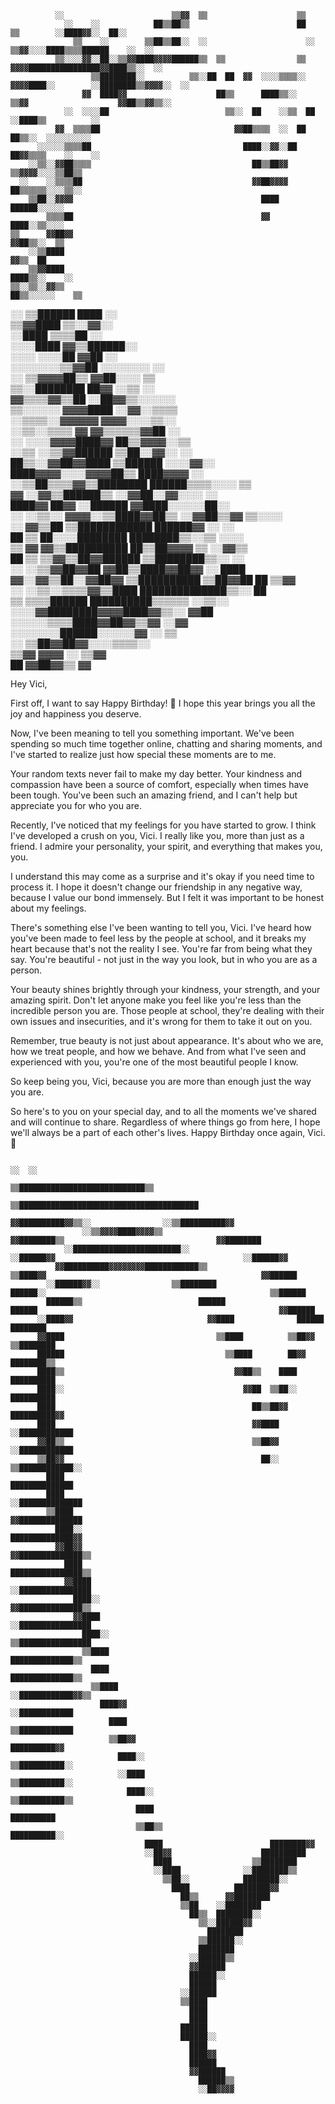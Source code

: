                                                                                                                               
              ░░                        ▒▒▓▓  ▒▒                    ▒▒                                                        
                ░░    ░░            ██▒▒██▒▒                        ██      ▒▒        ░░████▓▓░░  ██░░                        
                  ▒▒    ░░        ▒▒██▒▒██░░  ░░                      ░░      ▒▒▓▓░░░░████▒▒▒▒██████    ░░  ░░                
              ▒▒░░░░▓▓░░██░░▒▒▓▓████▓▓▓▓██████▒▒  ▒▒                ▒▒    ▓▓▓▓████████████████▓▓████▒▒░░  ░░                  
                      ▒▒████████░░          ▒▒░░██  ██  ▓▓  ░░░░▒▒▒▒░░  ▓▓▓▓████░░        ░░████████▒▒▓▓▓▓░░  ░░              
                    ▓▓  ████▓▓                    ██▒▒      ████▒▒░░    ▒▒▓▓                    ▓▓██▒▒▓▓▒▒░░                  
                ░░  ░░░░██                          ▒▒░░  ██    ░░▒▒  ██                          ░░████▒▒          ░░        
              ▓▓  ▒▒▒▒██                              ▓▓██▒▒▒▒  ░░  ██                                ██▒▒░░  ░░░░░░░░░░      
          ░░░░░░▒▒▒▒██                                  ████░░▓▓░░██                                    ██▓▓▒▒▒▒    ░░    ░░  
        ░░▒▒░░▓▓██▒▒▒▒                                    ██▒▒██▓▓                                      ▒▒▓▓▓▓░░░░▒▒██▒▒      
      ░░    ░░▒▒▒▒██                                      ▓▓██▓▓▓▓                                        ██▒▒▒▒▒▒░░░░▒▒░░    
        ▒▒██░░▓▓▓▓                                          ████                                            ██████░░░░░░      
            ▒▒▒▒██                                          ▓▓                                              ████░░▒▒░░░░      
    ▒▒      ▓▓██▓▓                                                                                          ▓▓██▒▒░░  ▒▒      
        ░░▒▒████                                                                                              ▓▓▒▒  ██        
        ▒▒▓▓████                                                                                              ████▒▒░░    ░░  
    ▒▒░░▒▒░░▓▓▒▒                                                                                              ██▒▒░░░░░░    ▒▒
  ░░    ▒▒██████                                                                                              ████      ░░    
        ▒▒▓▓████                                                                                              ▒▒░░▓▓░░        
          ░░████                                                                                              ▒▒▒▒██  ░░      
        ░░░░████                                                                                              ▓▓▒▒██████░░    
    ░░░░  ░░░░██                                                                                              ▓▓██      ░░    
  ░░░░░░░░▒▒▓▓██                                                                                              ░░░░░░░░    ░░  
    ░░  ▒▒▓▓▓▓██▒▒                                                                                          ▓▓██░░░░    ▒▒    
      ▒▒░░████████                                                                                          ██▓▓  ░░▒▒    ░░  
      ▓▓▒▒▒▒▓▓▒▒██                                                                                        ░░██▓▓▒▒░░░░░░      
  ▒▒░░░░░░  ▓▓▓▓████                                                                                      ░░▓▓░░▒▒▒▒          
        ░░▒▒▒▒░░▓▓▓▓▓▓                                                                                  ▓▓▓▓░░░░▒▒░░          
          ░░▒▒░░▒▒▒▒  ▓▓                                                                              ▓▓▒▒▒▒▒▒▓▓██    ░░      
        ░░  ░░░░▓▓▓▓████▓▓                                                                          ██▒▒▓▓▓▓░░▒▒              
      ░░▒▒      ░░▒▒▓▓██████                                                                      ▒▒██░░▓▓░░    ░░            
              ██▒▒░░▓▓██▓▓████                                                                ▒▒██████  ░░░░▓▓░░              
              ████▓▓▓▓░░░░▓▓▓▓██▒▒                                                          ████▓▓▓▓  ░░                      
              ░░▒▒██▒▒▒▒▓▓▒▒████████                                                    ██████▒▒▒▒░░░░  ▒▒                    
                    ▓▓    ░░▓▓▒▒██████▒▒                                            ░░▓▓██░░▓▓░░░░          ░░                
                  ████▓▓    ██▓▓  ░░██████                                        ▓▓████░░░░░░██░░                            
    ░░          ░░▒▒░░      ▓▓▓▓░░▒▒████▓▓██▒▒                                ░░▓▓██▒▒▓▓    ▒▒░░░░                            
              ░░        ▓▓▒▒██    ▒▒████████████                            ██████▓▓  ░░                ░░                    
                            ██  ▒▒  ██░░░░████████                        ████████▒▒░░▒▒    ░░░░                              
                    ▒▒      ▓▓        ▓▓▒▒██████████                    ██▒▒██▓▓▓▓  ▒▒      ░░▓▓▒▒                            
                            ██  ▒▒    ▒▒▓▓▒▒██▓▓██████                ▒▒████████▒▒░░            ░░                            
                                        ░░  ░░▒▒▓▓██▓▓██            ▓▓██▒▒████▓▓██▓▓  ░░                  ████                
                                        ▓▓░░▓▓▒▒██░░▓▓██▓▓        ▒▒██████████  ▒▒██▓▓██              ██  ▒▒▓▓                
                                ░░      ░░▒▒░░▒▒▒▒▓▓▒▒████        ██████████████▒▒░░  ██                                      
                                            ▒▒    ▒▒▒▒██████    ██████████▒▒▒▒▒▒  ░░▒▒░░                                      
                                              ░░░░▓▓████████▓▓▓▓████▓▓▒▒░░  ▓▓██                                              
                                              ░░░░░░▒▒▒▒████▓▓██▓▓▒▒▓▓    ░░▓▓                                                
                                                ░░░░░░░░██████░░░░░░▓▓  ░░        ▒▒                                          
                                              ░░    ▒▒██▓▓██▓▓░░░░▒▒▒▒░░                                                      
                                                    ▒▒▓▓  ▓▓▓▓  ░░  ▒▒▓▓                                                      
                                        ██            ▓▓██▓▓▒▒        ▓▓                 





        

Hey Vici,

First off, I want to say Happy Birthday! 🎉 I hope this year brings you all the joy and happiness you deserve.

Now, I've been meaning to tell you something important. We've been spending so much time together online, chatting and sharing moments, and I've started to realize just how special these moments are to me.

Your random texts never fail to make my day better. Your kindness and compassion have been a source of comfort, especially when times have been tough. You've been such an amazing friend, and I can't help but appreciate you for who you are.

Recently, I've noticed that my feelings for you have started to grow. I think I've developed a crush on you, Vici. I really like you, more than just as a friend. I admire your personality, your spirit, and everything that makes you, you.

I understand this may come as a surprise and it's okay if you need time to process it. I hope it doesn't change our friendship in any negative way, because I value our bond immensely. But I felt it was important to be honest about my feelings.
  
There's something else I've been wanting to tell you, Vici. I've heard how you've been made to feel less by the people at school, and it breaks my heart because that's not the reality I see. You're far from being what they say. You're beautiful - not just in the way you look, but in who you are as a person.

Your beauty shines brightly through your kindness, your strength, and your amazing spirit. Don't let anyone make you feel like you're less than the incredible person you are. Those people at school, they're dealing with their own issues and insecurities, and it's wrong for them to take it out on you.

Remember, true beauty is not just about appearance. It's about who we are, how we treat people, and how we behave. And from what I've seen and experienced with you, you're one of the most beautiful people I know.

So keep being you, Vici, because you are more than enough just the way you are.

So here's to you on your special day, and to all the moments we've shared and will continue to share. Regardless of where things go from here, I hope we'll always be a part of each other's lives. Happy Birthday once again, Vici. 🎂 



                                                                                                                                                      
                                                                                                                                                      
                                                                                                          ░░  ░░                                      
                                                                                              ▒▒████████████████████████████▒▒                        
                                                                                        ▒▒████████████████████████████████████████                    
                                                                                    ▓▓██████████▓▓▒▒░░                ░░▒▒██████████▓▓                
                    ░░▒▒▓▓▓▓████▓▓▓▓▒▒                                          ▓▓████████▒▒                                  ▓▓████████              
                ░░████████████████████████░░                                ░░██████▓▓                                          ░░██████▓▓            
              ▓▓██████████▓▓▓▓▓▓▓▓████████████▒▒                          ▒▒████▓▓                                                ▓▓██████            
            ░░██████▓▓░░                ▒▒████████                      ██████░░                                                  ▒▒██████            
            ██████▒▒                          ██████                  ██████                                                      ▓▓██████            
          ░░████▓▓                              ▓▓████              ██████                                                        ████████            
          ▓▓████                                  ▒▒████          ▒▒██▓▓                                                        ▒▒████████            
          ██████                                    ▒▒████        ██▓▓                                                          ████████▒▒            
          ████▒▒                                      ▓▓██▒▒    ████                                                          ██████████              
          ████░░                                        ▓▓██  ▒▒██░░                                                        ██████████                
          ████                                            ██▒▒██▓▓                                                        ██████████▓▓                
          ████                                            ▓▓████                                                      ░░████████████                  
          ▓▓██▒▒                                          ▒▒██▓▓                                                    ░░████████████                    
          ▒▒██▓▓                                            ██░░                                                  ▒▒████████████░░                    
            ████                                                                                                ██████████████                        
            ████                                                                                            ░░██████████████                          
            ▒▒████                                                                                        ▓▓██████████████                            
              ████░░                                                                                    ██████████████▓▓                              
              ▓▓██▓▓                                                                                ▓▓██████████████▒▒                                
                ████                                                                              ████████████████▒▒                                  
                ▓▓████                                                                        ░░████████████████                                      
                  ████░░                                                                    ▓▓██████████████▒▒                                        
                  ▓▓████                                                                ░░████████████████                                            
                    ████░░                                                            ▒▒████████████████                                              
                    ▒▒████                                                          ██████████████▒▒                                                  
                      ████                                                        ██████████████▒▒                                                    
                      ▒▒████                                                  ░░████████████▓▓▒▒                                                      
                        ████▓▓                                              ░░████████████                                                            
                          ████                                            ▒▒████████████                                                              
                          ▒▒██▓▓                                          ██████████▓▓                                                                
                            ████░░                                    ▒▒██████████░░                                                                  
                            ░░████                                  ▒▒██████████░░                                                                    
                              ████░░                              ▒▒██████████▒▒                                                                      
                                ████                              ██████████                                                                          
                                ▒▒██▒▒                          ██████████░░                                                                          
                                  ████                        ████████▓▓                                                                              
                                  ░░██▓▓                    ██████████                                                                                
                                    ████                  ▒▒████████                                                                                  
                                    ░░████              ░░████████▒▒                                                                                  
                                      ▒▒██░░            ████████░░                                                                                    
                                        ████          ████████▓▓                                                                                      
                                          ██▒▒      ▓▓████████                                                                                        
                                          ▒▒██    ░░████████                                                                                          
                                            ██▒▒  ████████░░                                                                                          
                                              ▒▒░░██████▓▓                                                                                            
                                                ████████                                                                                              
                                              ▒▒██████░░                                                                                              
                                              ████████                                                                                                
                                            ░░██████▒▒                                                                                                
                                            ▓▓██████                                                                                                  
                                            ██████░░                                                                                                  
                                            ██████                                                                                                    
                                          ░░██████                                                                                                    
                                          ▒▒████                                                                                                      
                                            ████                                                                                                      
                                            ████                                                                                                      
                                          ██████                                                                                                      
                                          ██████░░                                                                                                    
                                            ████                                                                                                      
                                            ████▓▓                                                                                                    
                                            ██████                                                                                                    
                                            ▓▓██████                                                                                                  
                                              ██████▒▒                                                                                                
                                              ░░██▓▓▓▓                    
